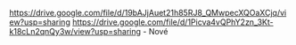 https://drive.google.com/file/d/19bAJjAuet21h85RJ8_QMwpecXQOaXCjq/view?usp=sharing
https://drive.google.com/file/d/1Picva4vQPhY2zn_3Kt-k18cLn2qnQy3w/view?usp=sharing - Nové
